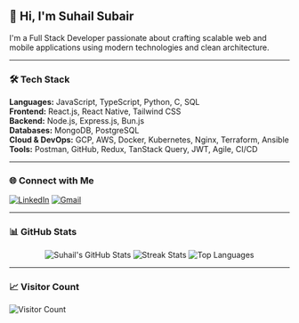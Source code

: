 ## 👋 Hi, I'm Suhail Subair

I'm a Full Stack Developer passionate about crafting scalable web and mobile applications using modern technologies and clean architecture.

---

### 🛠️ Tech Stack
**Languages:** JavaScript, TypeScript, Python, C, SQL  
**Frontend:** React.js, React Native, Tailwind CSS  
**Backend:** Node.js, Express.js, Bun.js  
**Databases:** MongoDB, PostgreSQL  
**Cloud & DevOps:** GCP, AWS, Docker, Kubernetes, Nginx, Terraform, Ansible  
**Tools:** Postman, GitHub, Redux, TanStack Query, JWT, Agile, CI/CD

---

### 🌐 Connect with Me
[![LinkedIn](https://img.shields.io/badge/LinkedIn-%230077B5.svg?style=flat&logo=linkedin&logoColor=white)](https://www.linkedin.com/in/suhail-subair/) 
[![Gmail](https://img.shields.io/badge/Email-D14836?style=flat&logo=gmail&logoColor=white)](mailto:suhailsubair04@gmail.com)

---

### 📊 GitHub Stats

<div align="center">

![Suhail's GitHub Stats](https://github-readme-stats.vercel.app/api?username=Suhailsubair007&theme=dark&hide_border=false&include_all_commits=true&count_private=true)
![Streak Stats](https://nirzak-streak-stats.vercel.app/?user=Suhailsubair007&theme=dark&hide_border=false)
![Top Languages](https://github-readme-stats.vercel.app/api/top-langs/?username=Suhailsubair007&theme=dark&hide_border=false&layout=compact&count_private=true)

</div>

---


### 📈 Visitor Count
![Visitor Count](https://profile-counter.glitch.me/{Suhailsubair007}/count.svg)


